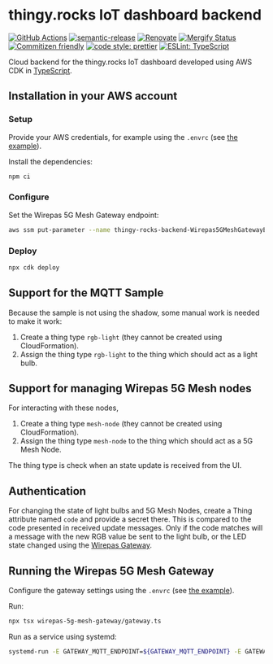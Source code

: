 # thingy.rocks IoT dashboard backend

[![GitHub Actions](https://github.com/NordicPlayground/thingy-rocks-cloud-aws-js/workflows/Test%20and%20Release/badge.svg)](https://github.com/NordicPlayground/thingy-rocks-cloud-aws-js/actions)
[![semantic-release](https://img.shields.io/badge/%20%20%F0%9F%93%A6%F0%9F%9A%80-semantic--release-e10079.svg)](https://github.com/semantic-release/semantic-release)
[![Renovate](https://img.shields.io/badge/renovate-enabled-brightgreen.svg)](https://renovatebot.com)
[![Mergify Status](https://img.shields.io/endpoint.svg?url=https://gh.mergify.io/badges/NordicPlayground/thingy-rocks-cloud-aws-js)](https://mergify.io)
[![Commitizen friendly](https://img.shields.io/badge/commitizen-friendly-brightgreen.svg)](http://commitizen.github.io/cz-cli/)
[![code style: prettier](https://img.shields.io/badge/code_style-prettier-ff69b4.svg)](https://github.com/prettier/prettier/)
[![ESLint: TypeScript](https://img.shields.io/badge/ESLint-TypeScript-blue.svg)](https://github.com/typescript-eslint/typescript-eslint)

Cloud backend for the thingy.rocks IoT dashboard developed using AWS CDK in
[TypeScript](https://www.typescriptlang.org/).

## Installation in your AWS account

### Setup

Provide your AWS credentials, for example using the `.envrc` (see
[the example](./envrc.example)).

Install the dependencies:

```bash
npm ci
```

### Configure

Set the Wirepas 5G Mesh Gateway endpoint:

```bash
aws ssm put-parameter --name thingy-rocks-backend-Wirepas5GMeshGatewayEndpoint --type String --value $GATEWAY_MQTT_ENDPOINT
```

### Deploy

```bash
npx cdk deploy
```

## Support for the MQTT Sample

Because the sample is not using the shadow, some manual work is needed to make
it work:

1. Create a thing type `rgb-light` (they cannot be created using
   CloudFormation).
1. Assign the thing type `rgb-light` to the thing which should act as a light
   bulb.

## Support for managing Wirepas 5G Mesh nodes

For interacting with these nodes,

1. Create a thing type `mesh-node` (they cannot be created using
   CloudFormation).
1. Assign the thing type `mesh-node` to the thing which should act as a 5G Mesh
   Node.

The thing type is check when an state update is received from the UI.

## Authentication

For changing the state of light bulbs and 5G Mesh Nodes, create a Thing
attribute named `code` and provide a secret there. This is compared to the code
presented in received update messages. Only if the code matches will a message
with the new RGB value be sent to the light bulb, or the LED state changed using
the
[Wirepas Gateway](https://developer.wirepas.com/support/solutions/articles/77000489804-wirepas-software-and-apis-overview#Wirepas-Gateway-to-Cloud-API).

## Running the Wirepas 5G Mesh Gateway

Configure the gateway settings using the `.envrc` (see
[the example](./envrc.example)).

Run:

```bash
npx tsx wirepas-5g-mesh-gateway/gateway.ts
```

Run as a service using systemd:

```bash
systemd-run -E GATEWAY_MQTT_ENDPOINT=${GATEWAY_MQTT_ENDPOINT} -E GATEWAY_AWS_ACCESS_KEY_ID=${GATEWAY_AWS_ACCESS_KEY_ID} -E GATEWAY_AWS_SECRET_ACCESS_KEY=${GATEWAY_AWS_SECRET_ACCESS_KEY} -E GATEWAY_CONNECTIONS_TABLE_NAME=${GATEWAY_CONNECTIONS_TABLE_NAME} -E GATEWAY_WEBSOCKET_MANAGEMENT_API_URL=${GATEWAY_WEBSOCKET_MANAGEMENT_API_URL} --working-directory ${PWD} npx tsx wirepas-5g-mesh-gateway/gateway.ts
```
